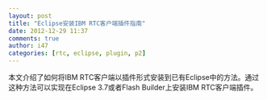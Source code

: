```yaml
---
layout: post
title: "Eclipse安装IBM RTC客户端插件指南"
date: 2012-12-29 11:37
comments: true
author: i47
categories: [rtc, eclipse, plugin, p2]
---
```


本文介绍了如何将IBM RTC客户端以插件形式安装到已有Eclipse中的方法。通过这种方法可以实现在Eclipse 3.7或者Flash Builder上安装IBM RTC客户端插件。

<!--more-->